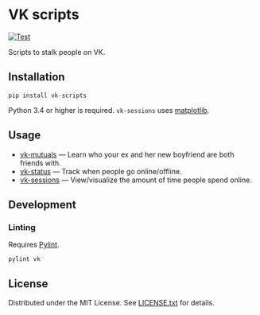VK scripts
==========

[![Test](https://github.com/egor-tensin/vk-scripts/actions/workflows/test.yml/badge.svg)](https://github.com/egor-tensin/vk-scripts/actions/workflows/test.yml)

Scripts to stalk people on VK.

Installation
------------

    pip install vk-scripts


Python 3.4 or higher is required.
`vk-sessions` uses [matplotlib].

[matplotlib]: http://matplotlib.org/

Usage
-----

* [vk-mutuals] &mdash; Learn who your ex and her new boyfriend are both friends
with.
* [vk-status] &mdash; Track when people go online/offline.
* [vk-sessions] &mdash; View/visualize the amount of time people spend online.

[vk-mutuals]: docs/mutuals.md
[vk-status]: docs/status.md
[vk-sessions]: docs/sessions.md

Development
-----------

### Linting

Requires [Pylint].

    pylint vk

[Pylint]: https://www.pylint.org/

License
-------

Distributed under the MIT License.
See [LICENSE.txt] for details.

[LICENSE.txt]: LICENSE.txt
